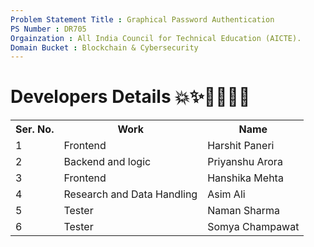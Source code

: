 ```yaml
---
Problem Statement Title : Graphical Password Authentication  
PS Number : DR705 
Orgainzation : All India Council for Technical Education (AICTE). 
Domain Bucket : Blockchain & Cybersecurity
---
```



<h1>Developers Details 💥✨👩‍💻🐱‍👤</h1>
<table>
  <tr>
    <th>Ser. No.</th>
    <th>Work</th>
    <th>Name</th>
  </tr>
  <tr>
    <td>1</td>
    <td>Frontend</td>
    <td>Harshit Paneri</td>
  </tr>
  <tr>
    <td>2</td>
    <td>Backend and logic</td>
    <td>Priyanshu Arora</td>
  </tr>
  <tr>
    <td>3</td>
    <td>Frontend</td>
    <td>Hanshika Mehta</td>
  </tr>
  <tr>
    <td>4</td>
    <td>Research and Data Handling</td>
    <td>Asim Ali</td>
  </tr>
  <tr>
    <td>5</td>
    <td>Tester</td>
    <td>Naman Sharma</td>
  </tr>
  <tr>
    <td>6</td>
    <td>Tester</td>
    <td>Somya Champawat</td>
  </tr>
  
</table>
